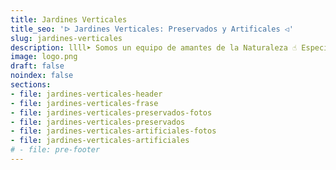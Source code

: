 ```yaml
---
title: Jardines Verticales
title_seo: 'ᐅ Jardines Verticales: Preservados y Artificales ◁'
slug: jardines-verticales
description: llll➤ Somos un equipo de amantes de la Naturaleza ☝ Especializadas en Diseño de Interiores con Jardines Verticales.
image: logo.png
draft: false
noindex: false
sections:
- file: jardines-verticales-header
- file: jardines-verticales-frase
- file: jardines-verticales-preservados-fotos
- file: jardines-verticales-preservados
- file: jardines-verticales-artificiales-fotos
- file: jardines-verticales-artificiales
# - file: pre-footer
---
```

